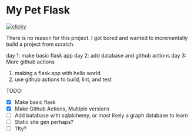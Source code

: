 # My Pet Flask

[![clicky](https://github.com/kennedy/my_pet_flask/actions/workflows/python-clicky.yml/badge.svg)](https://github.com/kennedy/my_pet_flask/actions/workflows/python-clicky.yml)

There is no reason for this project. I got bored and wanted to incrementally build a project from scratch.

day 1: make basic flask app
day 2: add database and github actions
day 3: More github actions

1. making a flask app with hello world
1. use github actions to build, lint, and test


TODO:

- [x] Make basic flask
- [x] Make Github Actions, Multiple versions
- [ ] Add batabase with sqlalchemy, or most likely a graph database to learn
- [ ] Static site gen perhaps?
- [ ] 11ty?
